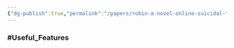 ```yaml
---
{"dg-publish":true,"permalink":"/papers/robin-a-novel-online-suicidal-text-corpus/","tags":["gardenEntry"]}
---
```


### #Useful_Features 

